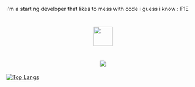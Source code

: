 i'm a starting  developer that likes to mess with code i guess 
i know :
F1E
<h1 align="center"><img src=https://img.shields.io/badge/JavaScript-323330?style=for-the-badge&logo=javascript&logoColor=F7D   width="50px"></h1><h1 align="center"><img src=https://img.shields.io/badge/Node.js-43853D?style=for-the-badge&logo=node.js&logoColor=whitewidth="50px"></h1>

[![Top Langs](https://github-readme-stats.vercel.app/api/top-langs/?username=rexgamer945&layout=compact)](https://github.com/anuraghazra/github-readme-stats)
